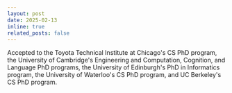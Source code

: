 ```yaml
---
layout: post
date: 2025-02-13
inline: true
related_posts: false
---
```


Accepted to the Toyota Technical Institute at Chicago's CS PhD program, the University of Cambridge's Engineering and Computation, Cognition, and Language PhD programs, the University of Edinburgh's PhD in Informatics program, the University of Waterloo's CS PhD program, and UC Berkeley's CS PhD program.

